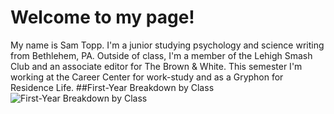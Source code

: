 # Welcome to my page!
My name is Sam Topp. I'm a junior studying psychology and science writing from Bethlehem, PA. Outside of class, I'm a member of the Lehigh Smash Club and an associate editor for The Brown & White.
This semester I'm working at the Career Center for work-study and as a Gryphon for Residence Life.
##First-Year Breakdown by Class
![First-Year Breakdown by Class](https://github.com/samtopp/samtopp.github.io/blob/master/Sam%20Github%20Infographic.png?raw=true)

